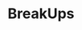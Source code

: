 ---
title: BreakUps
crosslinks:
- youtubefactsbot
- ExNoContact
- youtubot
- LifeProTips
- BreakUp
- MassdropBot
- john_yukis_bots
- getdisciplined
- relationships
- me_irl
- GetMotivated
- u_imguralbumbot
- lawofattraction
- wholesomememes
- everymanshouldknow
- AskReddit
- MensRights
- MGTOW
- AskMen
- AskWomen
---